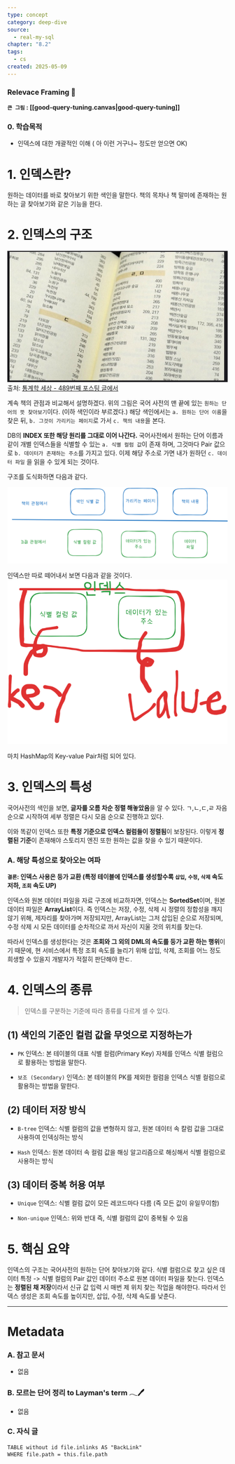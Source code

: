 ```yaml
---
type: concept
category: deep-dive
source:
  - real-my-sql
chapter: "8.2"
tags:
  - cs
created: 2025-05-09
---
```


### Relevace Framing 🧩

**`큰 그림` : [[good-query-tuning.canvas|good-query-tuning]]**

### 0. 학습목적

- 인덱스에 대한 개괄적인 이해 ( 아 이런 거구나~ 정도만 얻으면 OK)

# 1. 인덱스란? 

원하는 데이터를 바로 찾아보기 위한 색인을 말한다.
책의 목차나 책 말미에 존재하는 원하는 글 찾아보기와 같은 기능을 한다.

# 2. 인덱스의 구조

![색인.jfif](https://raw.githubusercontent.com/dalcheonroadhead/img-cloud/main/2025-05/%EC%83%89%EC%9D%B8.jfif)
출처: [통계학 세상 - 489번째 포스팅 글에서](https://deepdata.tistory.com/m/489)

계속 책의 관점과 비교해서 설명하겠다.
위의 그림은 국어 사전의 맨 끝에 있는 `원하는 단어의 뜻 찾아보기`이다. (이하 색인이라 부르겠다.) 
해당 색인에서는 `a. 원하는 단어 이름`을 찾은 뒤, `b. 그것이 가리키는 페이지`로 가서 `c. 책의 내용`을 본다.

DB의 **INDEX 또한 해당 원리를 그대로 이어 나간다.** 국어사전에서 원하는 단어 이름과 같이 개별 인덱스들을 식별할 수 있는  `a. 식별 컬럼 값`이 존재 하며, 그것마다 Pair 값으로 `b. 데이터가 존재하는 주소`를 가지고 있다. 이제 해당 주소로 가면 내가 원하던  `c. 데이터 파일` 을 읽을 수 있게 되는 것이다.

구조를 도식화하면 다음과 같다.

![image.png](https://raw.githubusercontent.com/dalcheonroadhead/img-cloud/main/2025-05/20250510220127.png)

인덱스만 따로 떼어내서 보면 다음과 같을 것이다.
![image.png](https://raw.githubusercontent.com/dalcheonroadhead/img-cloud/main/2025-05/20250510224445.png)

마치 HashMap의 Key-value Pair처럼 되어 있다.

# 3. 인덱스의 특성

국어사전의 색인을 보면, **글자를 오름 차순 정렬 해놓았음**을 알 수 있다. ㄱ,ㄴ,ㄷ,ㄹ 자음 순으로 시작하여 세부 정렬은 다시 모음 순으로 진행하고 있다. 

이와 똑같이 인덱스 또한 **특정 기준으로 인덱스 컬럼들이 정렬됨**이 보장된다. 이렇게 **정렬된 기준**이 존재해야 스토리지 엔진 또한 원하는 값을 찾을 수 있기 때문이다.

### A. 해당 특성으로 찾아오는 여파

**`결론`: 인덱스 사용은 등가 교환 (특정 테이블에 인덱스를 생성할수록 `삽입`, `수정`, `삭제` 속도 저하, `조회` 속도 UP)**

인덱스와 원본 데이터 파일을 자료 구조에 비교하자면,  인덱스는 **SortedSet**이며, 원본 데이터 파일은 **ArrayList**이다.
즉 인덱스는 저장, 수정, 삭제 시 정렬의 정합성을 깨지 않기 위해, 제자리를 찾아가며 저장되지만, ArrayList는 그저 삽입된 순으로 저장되며, 수정 삭제 시 모든 데이터를 순차적으로 까서 자신이 지울 것의 위치를 찾는다.

따라서 인덱스를 생성한다는 것은 **조회와 그 외의 DML의 속도를 등가 교환 하는 행위**이기 때문에, 현 서비스에서 특정 조회 속도를 늘리기 위해 삽입, 삭제, 조회를 어느 정도 희생할 수 있을지 개발자가 적절히 판단해야 한ㄷ.

# 4. 인덱스의 종류 

> 인덱스를 구분하는 기준에 따라 종류를 다르게 셀 수 있다.

## (1) 색인의 기준인 컬럼 값을 무엇으로 지정하는가

 - `PK` 인덱스:
   본 테이블의 대표 식별 컬럼(Primary Key) 자체를 인덱스 식별 컬럼으로 활용하는 방법을 말한다.

- `보조 (Secondary)` 인덱스:
  본 테이블의 PK를 제외한 컬럼을 인덱스 식별 컬럼으로 활용하는 방법을 말한다. 

## (2) 데이터 저장 방식

- `B-tree` 인덱스:
  식별 컬럼의 값을  변형하지 않고, 원본 데이터 속 칼럼 값을 그대로 사용하여 인덱싱하는 방식

- `Hash` 인덱스:
  원본 데이터 속 컬럼 값을 해싱 알고리즘으로 해싱해서 식별 컬럼으로 사용하는 방식

## (3) 데이터 중복 허용 여부 

- `Unique` 인덱스:
  식별 컬럼 값이 모든 레코드마다 다름 (즉 모든 값이 유일무이함) 

- `Non-unique` 인덱스: 
  위와 반대 즉, 식별 컬럼의 값이 중복될 수 있음

# 5. 핵심 요약

인덱스의 구조는 국어사전의 원하는 단어 찾아보기와 같다.
식별 컬럼으로 찾고 싶은 데이터 특정 -> 식별 컬럼의 Pair 값인 데이터 주소로 원본 데이터 파일을 찾는다.
인덱스는 **정렬된 채 저장**이라서 신규 값 입력 시 매번 제 위치 찾는 작업을 해야한다.
따라서 인덱스 생성은 조회 속도를 높이지만, 삽입, 수정, 삭제 속도를 낮춘다.

---

# Metadata

###  A. 참고 문서

- 없음

### B. 모르는 단어 정리 to Layman's term 𓂃🖊

- 없음

### C. 자식 글

```dataview
TABLE without id file.inlinks AS "BackLink"
WHERE file.path = this.file.path
```
